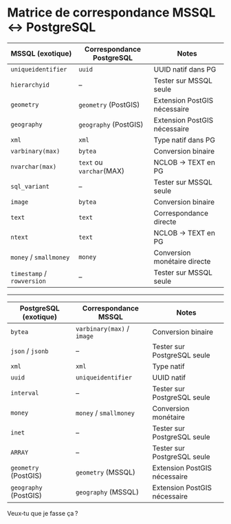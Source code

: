 # Matrice de correspondance MSSQL ↔ PostgreSQL

| MSSQL (exotique)           | Correspondance PostgreSQL | Notes                        |
| -------------------------- | ------------------------- | ---------------------------- |
| `uniqueidentifier`         | `uuid`                    | UUID natif dans PG           |
| `hierarchyid`              | –                         | Tester sur MSSQL seule       |
| `geometry`                 | `geometry` (PostGIS)      | Extension PostGIS nécessaire |
| `geography`                | `geography` (PostGIS)     | Extension PostGIS nécessaire |
| `xml`                      | `xml`                     | Type natif dans PG           |
| `varbinary(max)`           | `bytea`                   | Conversion binaire           |
| `nvarchar(max)`            | `text` ou `varchar`(MAX)  | NCLOB → TEXT en PG           |
| `sql_variant`              | –                         | Tester sur MSSQL seule       |
| `image`                    | `bytea`                   | Conversion binaire           |
| `text`                     | `text`                    | Correspondance directe       |
| `ntext`                    | `text`                    | NCLOB → TEXT en PG           |
| `money` / `smallmoney`     | `money`                   | Conversion monétaire directe |
| `timestamp` / `rowversion` | –                         | Tester sur MSSQL seule       |

---

| PostgreSQL (exotique) | Correspondance MSSQL       | Notes                        |
| --------------------- | -------------------------- | ---------------------------- |
| `bytea`               | `varbinary(max)` / `image` | Conversion binaire           |
| `json` / `jsonb`      | –                          | Tester sur PostgreSQL seule  |
| `xml`                 | `xml`                      | Type natif                   |
| `uuid`                | `uniqueidentifier`         | UUID natif                   |
| `interval`            | –                          | Tester sur PostgreSQL seule  |
| `money`               | `money` / `smallmoney`     | Conversion monétaire         |
| `inet`                | –                          | Tester sur PostgreSQL seule  |
| `ARRAY`               | –                          | Tester sur PostgreSQL seule  |
| `geometry` (PostGIS)  | `geometry` (MSSQL)         | Extension PostGIS nécessaire |
| `geography` (PostGIS) | `geography` (MSSQL)        | Extension PostGIS nécessaire |



Veux‑tu que je fasse ça ?
